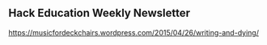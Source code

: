 ## Hack Education Weekly Newsletter

https://musicfordeckchairs.wordpress.com/2015/04/26/writing-and-dying/
